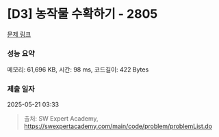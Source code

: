 # [D3] 농작물 수확하기 - 2805 

[문제 링크](https://swexpertacademy.com/main/code/problem/problemDetail.do?contestProbId=AV7GLXqKAWYDFAXB) 

### 성능 요약

메모리: 61,696 KB, 시간: 98 ms, 코드길이: 422 Bytes

### 제출 일자

2025-05-21 03:33



> 출처: SW Expert Academy, https://swexpertacademy.com/main/code/problem/problemList.do